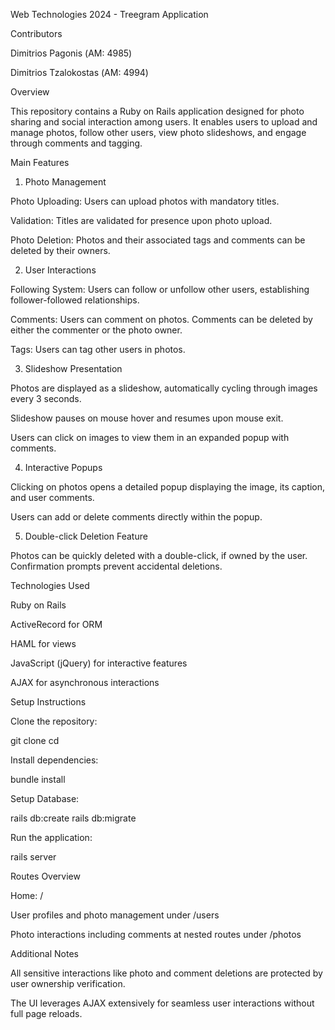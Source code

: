 Web Technologies 2024 - Treegram Application

Contributors

Dimitrios Pagonis (ΑΜ: 4985)

Dimitrios Tzalokostas (ΑΜ: 4994)

Overview

This repository contains a Ruby on Rails application designed for photo sharing and social interaction among users. It enables users to upload and manage photos, follow other users, view photo slideshows, and engage through comments and tagging.

Main Features

1. Photo Management

Photo Uploading: Users can upload photos with mandatory titles.

Validation: Titles are validated for presence upon photo upload.

Photo Deletion: Photos and their associated tags and comments can be deleted by their owners.

2. User Interactions

Following System: Users can follow or unfollow other users, establishing follower-followed relationships.

Comments: Users can comment on photos. Comments can be deleted by either the commenter or the photo owner.

Tags: Users can tag other users in photos.

3. Slideshow Presentation

Photos are displayed as a slideshow, automatically cycling through images every 3 seconds.

Slideshow pauses on mouse hover and resumes upon mouse exit.

Users can click on images to view them in an expanded popup with comments.

4. Interactive Popups

Clicking on photos opens a detailed popup displaying the image, its caption, and user comments.

Users can add or delete comments directly within the popup.

5. Double-click Deletion Feature

Photos can be quickly deleted with a double-click, if owned by the user. Confirmation prompts prevent accidental deletions.

Technologies Used

Ruby on Rails

ActiveRecord for ORM

HAML for views

JavaScript (jQuery) for interactive features

AJAX for asynchronous interactions

Setup Instructions

Clone the repository:

git clone <repository-url>
cd <repository-folder>

Install dependencies:

bundle install

Setup Database:

rails db:create
rails db:migrate

Run the application:

rails server

Routes Overview

Home: /

User profiles and photo management under /users

Photo interactions including comments at nested routes under /photos

Additional Notes

All sensitive interactions like photo and comment deletions are protected by user ownership verification.

The UI leverages AJAX extensively for seamless user interactions without full page reloads.
